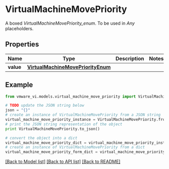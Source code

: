 # VirtualMachineMovePriority

A boxed *VirtualMachineMovePriority_enum*. To be used in *Any* placeholders. 

## Properties
Name | Type | Description | Notes
------------ | ------------- | ------------- | -------------
**value** | [**VirtualMachineMovePriorityEnum**](VirtualMachineMovePriorityEnum.md) |  | 

## Example

```python
from vmware_vi.models.virtual_machine_move_priority import VirtualMachineMovePriority

# TODO update the JSON string below
json = "{}"
# create an instance of VirtualMachineMovePriority from a JSON string
virtual_machine_move_priority_instance = VirtualMachineMovePriority.from_json(json)
# print the JSON string representation of the object
print VirtualMachineMovePriority.to_json()

# convert the object into a dict
virtual_machine_move_priority_dict = virtual_machine_move_priority_instance.to_dict()
# create an instance of VirtualMachineMovePriority from a dict
virtual_machine_move_priority_form_dict = virtual_machine_move_priority.from_dict(virtual_machine_move_priority_dict)
```
[[Back to Model list]](../README.md#documentation-for-models) [[Back to API list]](../README.md#documentation-for-api-endpoints) [[Back to README]](../README.md)



